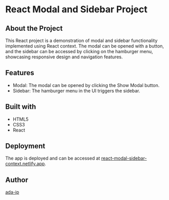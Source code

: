 # React Modal and Sidebar Project

## About the Project

This React project is a demonstration of modal and sidebar functionality implemented using React context. The modal can
be opened with a button, and the sidebar can be accessed by clicking on the hamburger menu, showcasing responsive design
and navigation features.

## Features

-   Modal: The modal can be opened by clicking the Show Modal button.
-   Sidebar: The hamburger menu in the UI triggers the sidebar.

## Built with

-   HTML5
-   CSS3
-   React

## Deployment

The app is deployed and can be accessed at [react-modal-sidebar-context.netlify.app](https://react-modal-sidebar-context.netlify.app/).

## Author

[ada-ip](https://github.com/ada-ip)
